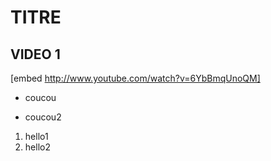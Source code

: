 # TITRE

## VIDEO 1

[embed http://www.youtube.com/watch?v=6YbBmqUnoQM]

- coucou
* coucou2

1) hello1
2) hello2
